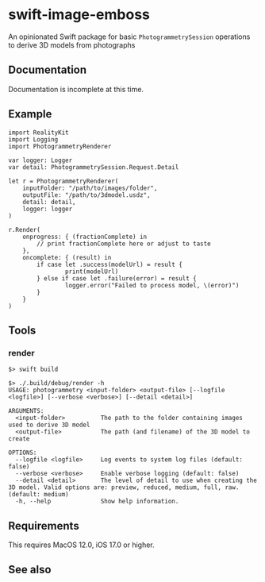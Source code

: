 # swift-image-emboss

An opinionated Swift package for basic `PhotogrammetrySession` operations to derive 3D models from photographs

## Documentation

Documentation is incomplete at this time.

## Example

```
import RealityKit
import Logging
import PhotogrammetryRenderer

var logger: Logger
var detail: PhotogrammetrySession.Request.Detail

let r = PhotogrammetryRenderer(
	inputFolder: "/path/to/images/folder",
	outputFile: "/path/to/3dmodel.usdz",
	detail: detail,
	logger: logger
)
        
r.Render(
    onprogress: { (fractionComplete) in
        // print fractionComplete here or adjust to taste 
    },
    oncomplete: { (result) in            
        if case let .success(modelUrl) = result {
                print(modelUrl)
        } else if case let .failure(error) = result {
                logger.error("Failed to process model, \(error)")
        }
    }
)
```

## Tools

### render

```
$> swift build

$> ./.build/debug/render -h
USAGE: photogrammetry <input-folder> <output-file> [--logfile <logfile>] [--verbose <verbose>] [--detail <detail>]

ARGUMENTS:
  <input-folder>          The path to the folder containing images used to derive 3D model
  <output-file>           The path (and filename) of the 3D model to create

OPTIONS:
  --logfile <logfile>     Log events to system log files (default: false)
  --verbose <verbose>     Enable verbose logging (default: false)
  --detail <detail>       The level of detail to use when creating the 3D model. Valid options are: preview, reduced, medium, full, raw. (default: medium)
  -h, --help              Show help information.
```

## Requirements

This requires MacOS 12.0, iOS 17.0 or higher.

## See also

